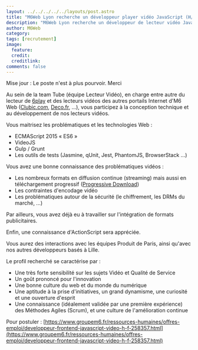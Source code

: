 ```yaml
---
layout: ../../../../../layouts/post.astro
title: "M6Web Lyon recherche un développeur player vidéo JavaScript (H/F) en CDI"
description: "M6Web Lyon recherche un développeur de lecteur vidéo JavaScript (H/F) en CDI"
author: M6Web  
category: 
tags: [recrutement]
image:
  feature: 
  credit: 
  creditlink: 
comments: false  
---
```


Mise jour : Le poste n'est à plus pourvoir. Merci

Au sein de la team Tube (équipe Lecteur Vidéo), en charge entre autre du lecteur de [6play](https://www.6play.fr) et des lecteurs vidéos des autres portails Internet d'M6 Web ([Clubic.com](https://www.clubic.com), [Deco.fr](https://www.deco.fr), ...), vous participez à la conception technique et au développement de nos lecteurs vidéos.

Vous maitrisez les problématiques et les technologies Web :

*	ECMAScript 2015 « ES6 »
*	VideoJS
*	Gulp / Grunt
*	Les outils de tests (Jasmine, qUnit, Jest, PhantomJS, BrowserStack ...)


Vous avez une bonne connaissance des problématiques vidéos :

*	Les nombreux formats en diffusion continue (streaming) mais aussi en téléchargement progressif ([Progressive Download](https://en.wikipedia.org/wiki/Progressive_download))
*	Les contraintes d'encodage vidéo
*	Les problématiques autour de la sécurité (le chiffrement, les DRMs du marché, ...)


Par ailleurs, vous avez déjà eu à travailler sur l'intégration de formats publicitaires.

Enfin, une connaissance d'ActionScript sera appréciée.

Vous aurez des interactions avec les équipes Produit de Paris, ainsi qu'avec nos autres développeurs basés à Lille.


Le profil recherché se caractérise par : 

* Une très forte sensibilité sur les sujets Vidéo et Qualité de Service 
* Un goût prononcé pour l'innovation
* Une bonne culture du web et du monde du numérique
* Une aptitude à la prise d'initiatives, un grand dynamisme, une curiosité et une ouverture d'esprit
* Une connaissance (idéalement validée par une première expérience) des Méthodes Agiles (Scrum), et une culture de l'amélioration continue 

Pour postuler : [https://www.groupem6.fr/ressources-humaines/offres-emploi/developpeur-frontend-javascript-video-h-f-258357.html](https://www.groupem6.fr/ressources-humaines/offres-emploi/developpeur-frontend-javascript-video-h-f-258357.html)

